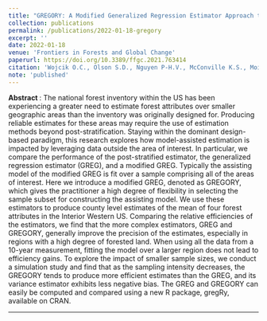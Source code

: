 ```yaml
---
title: "GREGORY: A Modified Generalized Regression Estimator Approach to Estimating Forest Attributes in the Interior Western US" 
collection: publications
permalink: /publications/2022-01-18-gregory
excerpt: ''
date: 2022-01-18
venue: 'Frontiers in Forests and Global Change'
paperurl: https://doi.org/10.3389/ffgc.2021.763414
citation: 'Wojcik O.C., Olson S.D., Nguyen P-H.V., McConville K.S., Moisen G.G. and Frescino T.S. (2022). &quot;GREGORY: A Modified Generalized Regression Estimator Approach to Estimating Forest Attributes in the Interior Western US.&quot; <i>Frontiers in Forests and Global Change</i>. 4:763414.'
note: 'published'
---
```

<b> Abstract </b> : 
The national forest inventory within the US has been experiencing a greater need to estimate forest attributes over smaller geographic areas than the inventory was originally designed for. Producing reliable estimates for these areas may require the use of estimation methods beyond post-stratification. Staying within the dominant design-based paradigm, this research explores how model-assisted estimation is impacted by leveraging data outside the area of interest. In particular, we compare the performance of the post-stratified estimator, the generalized regression estimator (GREG), and a modified GREG. Typically the assisting model of the modified GREG is fit over a sample comprising all of the areas of interest. Here we introduce a modified GREG, denoted as GREGORY, which gives the practitioner a high degree of flexibility in selecting the sample subset for constructing the assisting model. We use these estimators to produce county level estimates of the mean of four forest attributes in the Interior Western US. Comparing the relative efficiencies of the estimators, we find that the more complex estimators, GREG and GREGORY, generally improve the precision of the estimates, especially in regions with a high degree of forested land. When using all the data from a 10-year measurement, fitting the model over a larger region does not lead to efficiency gains. To explore the impact of smaller sample sizes, we conduct a simulation study and find that as the sampling intensity decreases, the GREGORY tends to produce more efficient estimates than the GREG, and its variance estimator exhibits less negative bias. The GREG and GREGORY can easily be computed and compared using a new R package, gregRy, available on CRAN.

---



